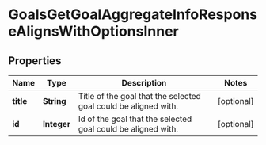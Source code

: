 

# GoalsGetGoalAggregateInfoResponseAlignsWithOptionsInner


## Properties

| Name | Type | Description | Notes |
|------------ | ------------- | ------------- | -------------|
|**title** | **String** | Title of the goal that the selected goal could be aligned with. |  [optional] |
|**id** | **Integer** | Id of the goal that the selected goal could be aligned with. |  [optional] |



